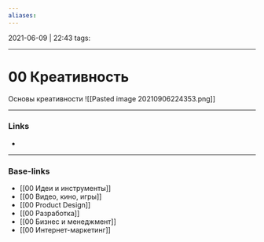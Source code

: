 ```yaml
---
aliases:
---
```

2021-06-09 | 22:43
tags: 
___

# 00 Креативность

Основы креативности
![[Pasted image 20210906224353.png]]



___
### Links
- 

___
### Base-links
- [[00 Идеи и инструменты]]
- [[00 Видео, кино, игры]]
- [[00 Product Design]]
- [[00 Разработка]]
- [[00 Бизнес и менеджмент]]
- [[00 Интернет-маркетинг]]

